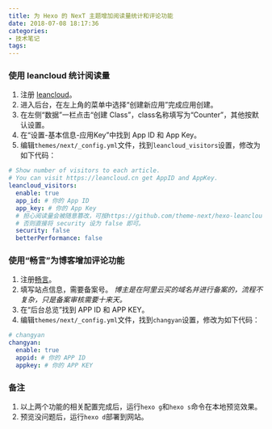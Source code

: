 ```yaml
---
title: 为 Hexo 的 NexT 主题增加阅读量统计和评论功能
date: 2018-07-08 18:17:36
categories:
- 技术笔记
tags:
---
```

### 使用 leancloud 统计阅读量
1. 注册 [leancloud](https://leancloud.cn/)。
2. 进入后台，在左上角的菜单中选择“创建新应用”完成应用创建。
3. 在左侧“数据”一栏点击“创建 Class”，class名称填写为“Counter”，其他按默认设置。
4. 在“设置-基本信息-应用Key”中找到 App ID 和 App Key。
5. 编辑`themes/next/_config.yml`文件，找到`leancloud_visitors`设置，修改为如下代码：
```yaml
# Show number of visitors to each article.
# You can visit https://leancloud.cn get AppID and AppKey.
leancloud_visitors:
  enable: true
  app_id: # 你的 App ID
  app_key: # 你的 App Key
  # 担心阅读量会被随意篡改，可按https://github.com/theme-next/hexo-leancloud-counter-security 安装插件，
  # 否则直接将 security 设为 false 即可。
  security: false
  betterPerformance: false
```

### 使用“畅言”为博客增加评论功能
1. 注册[畅言](http://changyan.kuaizhan.com/)。
2. 填写站点信息，需要备案号。
*博主是在阿里云买的域名并进行备案的，流程不复杂，只是备案审核需要十来天。*
3. 在“后台总览”找到 APP ID 和 APP KEY。
4. 编辑`themes/next/_config.yml`文件，找到`changyan`设置，修改为如下代码：
```yaml
# changyan
changyan:
  enable: true
  appid: # 你的 APP ID
  appkey: # 你的 APP KEY
```

### 备注
1. 以上两个功能的相关配置完成后，运行`hexo g`和`hexo s`命令在本地预览效果。
2. 预览没问题后，运行`hexo d`部署到网站。